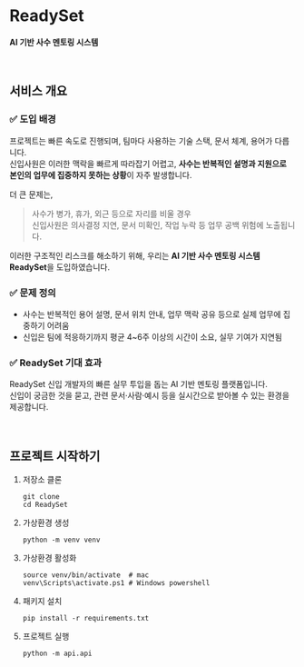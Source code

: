 # ReadySet
**AI 기반 사수 멘토링 시스템**

<br/>

## 서비스 개요
### ✅ 도입 배경  

프로젝트는 빠른 속도로 진행되며, 팀마다 사용하는 기술 스택, 문서 체계, 용어가 다릅니다.  
신입사원은 이러한 맥락을 빠르게 따라잡기 어렵고, **사수는 반복적인 설명과 지원으로 본인의 업무에 집중하지 못하는 상황**이 자주 발생합니다.

더 큰 문제는,
> 사수가 병가, 휴가, 외근 등으로 자리를 비울 경우  
> 신입사원은 의사결정 지연, 문서 미확인, 작업 누락 등 업무 공백 위험에 노출됩니다.

이러한 구조적인 리스크를 해소하기 위해, 우리는
**AI 기반 사수 멘토링 시스템 ReadySet**을 도입하였습니다.  

### ✅ 문제 정의  

- 사수는 반복적인 용어 설명, 문서 위치 안내, 업무 맥락 공유 등으로 실제 업무에 집중하기 어려움
- 신입은 팀에 적응하기까지 평균 4~6주 이상의 시간이 소요, 실무 기여가 지연됨
  
### ✅ ReadySet 기대 효과  

ReadySet 신입 개발자의 빠른 실무 투입을 돕는 AI 기반 멘토링 플랫폼입니다.  
신입이 궁금한 것을 묻고, 관련 문서·사람·예시 등을 실시간으로 받아볼 수 있는 환경을 제공합니다.

<br/>

## 프로젝트 시작하기

1. 저장소 클론
   ```
   git clone
   cd ReadySet
   ```
   
2. 가상환경 생성
   
   ```
   python -m venv venv
   ```

3. 가상환경 활성화
   ```
   source venv/bin/activate  # mac
   venv\Scripts\activate.ps1 # Windows powershell
   ```
   
4. 패키지 설치
   ```
   pip install -r requirements.txt
   ```

5. 프로젝트 실행
   ```
   python -m api.api
   ```
